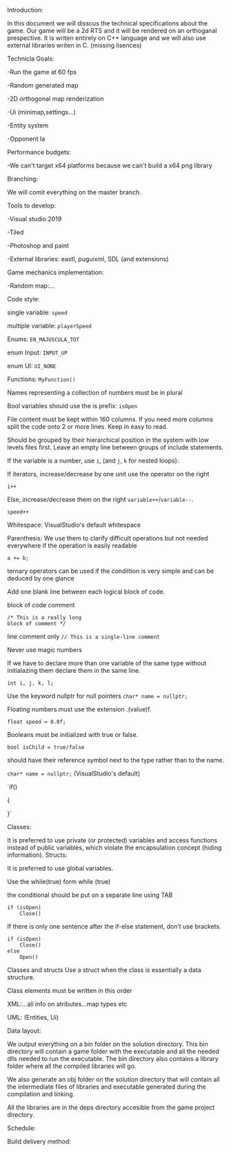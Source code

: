 Introduction:

In this document we will disscus the technical specifications about the game. Our game will be a 2d RTS and it will be rendered on an
orthoganal prespective. It is writen entirely on C++ language and we will also use external libraries writen in C. (missing lisences)

Technicla Goals:

-Run the game at 60 fps

-Random generated map

-2D orthogonal map renderization

-Ui (minimap,settings...)

-Entity system

-Opponent Ia

Performance budgets:

-We can't target x64 platforms because we can't build a x64 png library

Branching:

We will comit everything on the master branch.

Tools to develop:

-Visual studio 2019

-Tiled

-Photoshop and paint

-External libraries: eastl, puguixml, SDL (and extensions)

Game mechanics implementation:

-Random map:...

Code style:

single variable:	`speed`

multiple variable:	`playerSpeed`

Enums: `EN_MAJUSCULA_TOT`

enum Input: 
`INPUT_UP`

enum UI: 
`UI_NONE`

Functions:
`MyFunction()`

Names representing a collection of numbers must be in plural

Bool variables should use the is prefix:	`isOpen`

File content must be kept within 160 columns. If you need more columns split the code onto 2 or more lines. Keep in easy to read.

Should be grouped by their hierarchical position in the system with low levels files first. Leave an empty line between groups of include statements.

If the variable is a number, use `i`, (and `j`, `k` for nested loops):

If iterators, increase/decrease by one unit use the operator on the right

`i++`

Else, increase/decrease them on the right `variable++`/`variable--`.

`speed++`

Whitespace: VisualStudio's default whitespace

Parenthesis: We use them to clarify difficult operations but not needed everywhere if the operation is easily readable

`a += b;`

ternary operators can be used if the condiltion is very simple and can be deduced by one glance

Add one blank line between each logical block of code.

block of code comment 
```
/* This is a really long
block of comment */
```

line comment only `// This is a single-line comment`


Never use magic numbers

If we have to declare more than one variable of the same type without initialazing them declare them in the same line.

`int i, j, k, l;`

Use the keyword nullptr for null pointers `char* name = nullptr;`

Floating numbers must use the extension .(value)f.

`float speed = 0.0f;`

Booleans must be initialized with true or false.

`bool isChild = true/false`

should have their reference symbol next to the type rather than to the name.

`char* name = nullptr;` (VisualStudio's default)

`if()

{

}`

Classes:

It is preferred to use private (or protected) variables and access functions instead of public variables, which violate the encapsulation concept (hiding information).
Structs:

It is preferred to use global variables.

Use the while(true) form
while (true)

the conditional should be put on a separate line using TAB
```
if (isOpen)
	Close()
```

If there is only one sentence after the if-else statement, don’t use brackets.
```
if (isOpen)
	Close()
else
	Open()
```

Classes and structs
Use a struct when the class is essentially a data structure.

Class elements must be written in this order

XML:...all info on atributes...map types etc

UML: (Entities, Ui)

Data layout:

We output everything on a bin folder on the solution directory. This bin directory will contain a game folder with the executable and all the needed dlls needed to run the executable. The bin directory also contains a library folder where all the compiled libraries will go.

We also generate an obj folder on the solution directory that will contain all the intermediate files of libraries and executable generated during the compilation and linking.

All the libraries are in the deps directory accesible from the game project directory.

Schedule:

Build delivery method:
